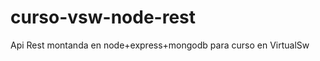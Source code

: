 curso-vsw-node-rest
===================

Api Rest montanda en node+express+mongodb para curso en VirtualSw
